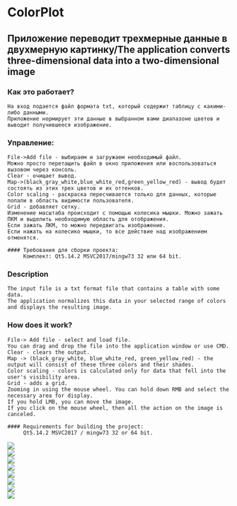 # ColorPlot  
## Приложение переводит трехмерные данные в двухмерную картинку/The application converts three-dimensional data into a two-dimensional image  

### Как это работает?  
    На вход подается файл формата txt, который содержит таблицу с какими-либо данными.   
    Приложение нормирует эти данные в выбранном вами диапазоне цветов и выводит получившееся изображение.  
### Управление:  
    File->Add file - выбираем и загружаем необходимый файл.  
    Можно просто перетащить файл в окно приложения или воспользоваться вызовом через консоль.  
    Clear - очищает вывод.  
    Map->(black_gray_white,blue_white_red,green_yellow_red) - вывод будет состоять из этих трех цветов и их оттенков.  
    Color scaling - раскраска пересчивается только для данных, которые попали в область видимости пользователя.   
    Grid - добавляет сетку.  
    Изменение масштаба происходит с помощью колесика мышки. Можно зажать ПКМ и выделить необходимую область для отображения.  
    Если зажать ЛКМ, то можно передвигать изображение.  
    Если нажать на колесико мышки, то все действие над изображением отменятся.  

    #### Требования для сборки проекта:  
         Комплект: Qt5.14.2 MSVC2017/mingw73 32 или 64 bit.  

### Description  
    The input file is a txt format file that contains a table with some data.  
    The application normalizes this data in your selected range of colors and displays the resulting image.  
### How does it work?  
    File-> Add file - select and load file.  
    You can drag and drop the file into the application window or use CMD.  
    Clear - clears the output.  
    Map -> (black_gray_white, blue_white_red, green_yellow_red) - the output will consist of these three colors and their shades.  
    Color scaling - colors is calculated only for data that fell into the user's visibility area.  
    Grid - adds a grid.  
    Zooming in using the mouse wheel. You can hold down RMB and select the necessary area for display.
    If you hold LMB, you can move the image.  
    If you click on the mouse wheel, then all the action on the image is canceled.  

    #### Requirements for building the project:  
         Qt5.14.2 MSVC2017 / mingw73 32 or 64 bit.  

![](https://github.com/Diceorfl/ColorPlot/blob/master/ex.PNG?raw=true)  
![](https://github.com/Diceorfl/ColorPlot/blob/master/ex1.PNG?raw=true)  
![](https://github.com/Diceorfl/ColorPlot/blob/master/ex2.PNG?raw=true)  
![](https://github.com/Diceorfl/ColorPlot/blob/master/ex3.PNG?raw=true)  
![](https://github.com/Diceorfl/ColorPlot/blob/master/ex4.PNG?raw=true)  
![](https://github.com/Diceorfl/ColorPlot/blob/master/ex5.PNG?raw=true)  
![](https://github.com/Diceorfl/ColorPlot/blob/master/ex6.PNG?raw=true)  
![](https://github.com/Diceorfl/ColorPlot/blob/master/ex7.PNG?raw=true)  
